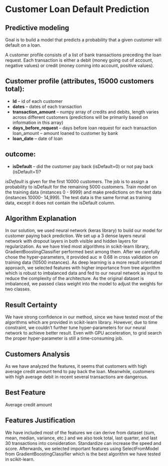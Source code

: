# Customer Loan Default Prediction

## Predictive modeling
Goal is to build a model that predicts a probability that a given customer will default on a loan.

A customer profile consists of a list of bank transactions preceding the loan request. Each transaction is either a debit (money going out of account, negative values) or credit (money coming into account, positive values).

## Customer profile (attributes, 15000 customers total):
* **Id** – id of each customer
* **dates** – dates of each transaction
* **transaction_amount** – numpy array of credits and debits, length varies across different customers (predictions will be primarily based on information in this array)
* **days_before_request** – days before loan request for each transaction loan_amount – amount loaned to customer by bank
* **loan_date** – date of loan

## outcome:
* **isDefault** – did the customer pay back (isDefault=0) or not pay back (isDefault=1)?

*isDefault* is given for the first 10000 customers. The job is to assign a probability to isDefault for the remaining 5000 customers.
Train model on the training data (instances 0 - 9999) and make predictions on the test data (instances 10000- 14,999). The test data is the same format as training data, except it does not contain the isDefault column.


## Algorithm Explanation
In our solution, we used neural network (keras library) to build our model for customer paying back prediction. We set up a 3 dense layers neural network with dropout layers in both visible and hidden layers for regularization. As we have tried most algorithms in scikit-learn library, GradientBoostingClassifier performed best among them. After we carefully chose the hyper-parameters, it provided auc ≅ 0.68 in cross validation on training data (10500 instances). As deep learning is a more result orientated approach, we selected features with higher importance from tree algorithm which is robust to imbalanced data and fed to our neural network as input to reduce the complexity of the architecture. As the original dataset is imbalanced, we passed class weight into the model to adjust the weights for two classes.

## Result Certainty
We have strong confidence in our method, since we have tested most of the algorithms which are provided in scikit-learn library. However, due to time constraint, we couldn’t further tune hyper-parameters for our neural network to achieve better result. Even with GPU acceleration, to grid search the proper hyper-parameter is still a time-consuming job.

## Customers Analysis
As we have analyzed the features, it seems that customers with high average credit amount tend to pay back the loan. Meanwhile, customers with high average debit in recent several transactions are dangerous.

## Best Feature
Average credit amount

## Features Justification
We have included most of the features we can derive from dataset (sum, mean, median, variance, etc.) and we also took total, last quarter, and last 30 transactions into consideration. Standardize can increase the speed and score. Afterwards, we selected important features using SelectFromModel from GradientBoostingClassifier which is the best algorithm we have tested in scikit-learn.
